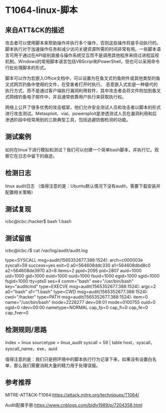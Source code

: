 # T1064-linux-脚本

## 来自ATT&CK的描述

攻击者可以使用脚本来帮助操作并执行多个操作，否则这些操作将是手动执行的。脚本执行对于加速操作任务和减少访问关键资源所需的时间非常有用。一些脚本语言可用于通过在API级别直接与操作系统交互而不是调用其他程序来绕过进程监视机制。Windows的常用脚本语言包括VBScript和PowerShell，但也可以采用命令行批处理脚本的形式。

脚本可以作为宏嵌入Office文档中，可以设置为在鱼叉式钓鱼附件或其他类型的鱼叉式网页钓鱼中使用的文件，在受害者打开时执行。 恶意嵌入式宏是一种替代的执行方式，而不是通过客户端执行漏洞利用软件，其中攻击者会将文件附加到鱼叉式网络钓鱼电子邮件中，并且通常依靠用户执行来获取执行权。

网络上公开了很多优秀的攻击框架，他们允许安全测试人员和攻击者以脚本的形式进行攻击测试。Metasploit、vial、powersploit是渗透测试人员在漏洞利用和后渗透阶段中经常用到的三款典型工具，包括逃避防御检测的功能。

## 测试案例

如何在linux下进行模拟和测试？我们可以创建一个简单bash脚本，并执行它。观察它在日志中留下的痕迹。

## 检测日志

linux audit日志 （值得注意的是：Ubuntu默认情况下没有audit，需要下载安装并配置相关策略）

## 测试复现

icbc@icbc:/hacker$ bash 1.bash

## 测试留痕

icbc@icbc:/$ cat /var/log/audit/audit.log

type=SYSCALL msg=audit(1565352677.388:1524): arch=c000003e syscall=59 success=yes exit=0 a0=564608ddc330 a1=564608dbd8c0 a2=564608de3970 a3=8 items=2 ppid=2095 pid=2807 auid=1000 uid=1000 gid=1000 euid=1000 suid=1000 fsuid=1000 egid=1000 sgid=1000 fsgid=1000 tty=pts0 ses=4 comm="bash" exe="/usr/bin/bash" key="auditcmd"
type=EXECVE msg=audit(1565352677.388:1524): argc=2 a0="bash" a1="1.bash"
type=CWD msg=audit(1565352677.388:1524): cwd="/hacker"
type=PATH msg=audit(1565352677.388:1524): item=0 name="/usr/bin/bash" inode=2228277 dev=08:01 mode=0100755 ouid=0 ogid=0 rdev=00:00 nametype=NORMAL cap_fp=0 cap_fi=0 cap_fe=0 cap_fver=0

## 检测规则/思路

index = linux sourcetype = linux_audit syscall = 59  | table host，syscall，syscall_name，exe，auid

值得注意的是：我们只是把环境中的脚本执行行为记录下来，如果没有设置白名单，那么我们需要消耗大量的精力用于处理误报。

## 参考推荐

MITRE-ATT&CK-T1064:https://attack.mitre.org/techniques/T1064/

Audit配置手册:https://www.cnblogs.com/bldly1989/p/7204358.html
